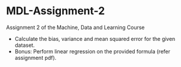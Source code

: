 # MDL-Assignment-2
Assignment 2 of the Machine, Data and Learning Course
- Calculate the bias, variance and mean squared error for the given dataset.
- Bonus: Perform linear regression on the provided formula (refer assignment pdf).
